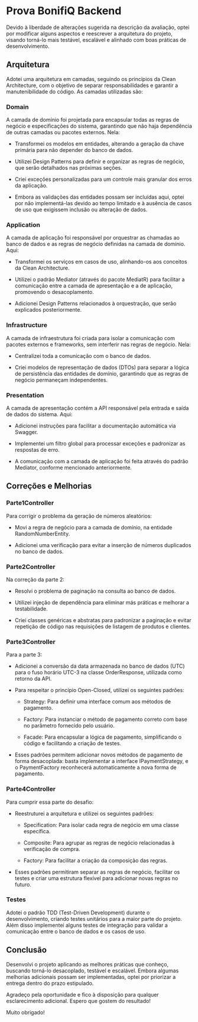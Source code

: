 # Prova BonifiQ Backend
Devido à liberdade de alterações sugerida na descrição da avaliação, optei por modificar alguns aspectos e reescrever a arquitetura do projeto, visando torná-lo mais testável, escalável e alinhado com boas práticas de desenvolvimento.

## Arquitetura
Adotei uma arquitetura em camadas, seguindo os princípios da Clean Architecture, com o objetivo de separar responsabilidades e garantir a manutenibilidade do código. As camadas utilizadas são:

### Domain
A camada de domínio foi projetada para encapsular todas as regras de negócio e especificações do sistema, garantindo que não haja dependência de outras camadas ou pacotes externos. Nela:

 - Transformei os modelos em entidades, alterando a geração da chave primária para não depender do banco de dados.

 - Utilizei Design Patterns para definir e organizar as regras de negócio, que serão detalhados nas próximas seções.

 - Criei exceções personalizadas para um controle mais granular dos erros da aplicação.

 - Embora as validações das entidades possam ser incluídas aqui, optei por não implementá-las devido ao tempo limitado e à ausência de casos de uso que exigissem inclusão ou alteração de dados.

### Application
A camada de aplicação foi responsável por orquestrar as chamadas ao banco de dados e as regras de negócio definidas na camada de domínio. Aqui:

 - Transformei os serviços em casos de uso, alinhando-os aos conceitos da Clean Architecture.

 - Utilizei o padrão Mediator (através do pacote MediatR) para facilitar a comunicação entre a camada de apresentação e a de aplicação, promovendo o desacoplamento.

 - Adicionei Design Patterns relacionados à orquestração, que serão explicados posteriormente.

### Infrastructure
A camada de infraestrutura foi criada para isolar a comunicação com pacotes externos e frameworks, sem interferir nas regras de negócio. Nela:

 - Centralizei toda a comunicação com o banco de dados.

 - Criei modelos de representação de dados (DTOs) para separar a lógica de persistência das entidades de domínio, garantindo que as regras de negócio permaneçam independentes.

### Presentation
A camada de apresentação contém a API responsável pela entrada e saída de dados do sistema. Aqui:

 - Adicionei instruções para facilitar a documentação automática via Swagger.

 - Implementei um filtro global para processar exceções e padronizar as respostas de erro.

 - A comunicação com a camada de aplicação foi feita através do padrão Mediator, conforme mencionado anteriormente.

## Correções e Melhorias
### Parte1Controller
Para corrigir o problema da geração de números aleatórios:

 - Movi a regra de negócio para a camada de domínio, na entidade RandomNumberEntity.

 - Adicionei uma verificação para evitar a inserção de números duplicados no banco de dados.

### Parte2Controller
Na correção da parte 2:

 - Resolvi o problema de paginação na consulta ao banco de dados.

 - Utilizei injeção de dependência para eliminar más práticas e melhorar a testabilidade.

 - Criei classes genéricas e abstratas para padronizar a paginação e evitar repetição de código nas requisições de listagem de produtos e clientes.

### Parte3Controller
Para a parte 3:

 - Adicionei a conversão da data armazenada no banco de dados (UTC) para o fuso horário UTC-3 na classe OrderResponse, utilizada como retorno da API.

 - Para respeitar o princípio Open-Closed, utilizei os seguintes padrões:

    - Strategy: Para definir uma interface comum aos métodos de pagamento.

    - Factory: Para instanciar o método de pagamento correto com base no parâmetro fornecido pelo usuário.

    - Facade: Para encapsular a lógica de pagamento, simplificando o código e facilitando a criação de testes.

 - Esses padrões permitem adicionar novos métodos de pagamento de forma desacoplada: basta implementar a interface IPaymentStrategy, e o PaymentFactory reconhecerá automaticamente a nova forma de pagamento.

### Parte4Controller
Para cumprir essa parte do desafio:

 - Reestruturei a arquitetura e utilizei os seguintes padrões:

    - Specification: Para isolar cada regra de negócio em uma classe específica.

    - Composite: Para agrupar as regras de negócio relacionadas à verificação de compra.

    - Factory: Para facilitar a criação da composição das regras.

 - Esses padrões permitiram separar as regras de negócio, facilitar os testes e criar uma estrutura flexível para adicionar novas regras no futuro.

### Testes
Adotei o padrão TDD (Test-Driven Development) durante o desenvolvimento, criando testes unitários para a maior parte do projeto. Além disso implementei alguns testes de integração para validar a comunicação entre o banco de dados e os casos de uso.

## Conclusão
Desenvolvi o projeto aplicando as melhores práticas que conheço, buscando torná-lo desacoplado, testável e escalável. Embora algumas melhorias adicionais possam ser implementadas, optei por priorizar a entrega dentro do prazo estipulado.

Agradeço pela oportunidade e fico à disposição para qualquer esclarecimento adicional. Espero que gostem do resultado!

Muito obrigado!
